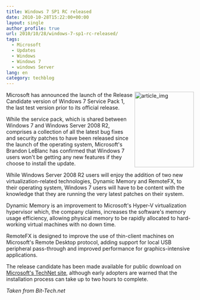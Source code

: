 ```yaml
---
title: Windows 7 SP1 RC released
date: 2010-10-28T15:22:00+00:00
layout: single
author_profile: true
url: 2010/10/28/windows-7-sp1-rc-released/
tags:
  - Microsoft
  - Updates
  - Windows
  - Windows 7
  - windows Server
lang: en
category: techblog
---
```

[<img title="article_img" border="0" alt="article_img" align="right" src="http://lh5.ggpht.com/_vaUVXcmC3OI/TMmOF36YeZI/AAAAAAAAC9A/VQJm6gFSUoo/article_img_thumb%5B5%5D.jpg?imgmax=800" width="159" height="203" />](http://lh6.ggpht.com/_vaUVXcmC3OI/TMmOEnm6x8I/AAAAAAAAC88/E7_AFNtOMBo/s1600-h/article_img%5B4%5D.jpg)Microsoft has announced the launch of the Release Candidate version of Windows 7 Service Pack 1, the last test version prior to its official release.

While the service pack, which is shared between Windows 7 and Windows Server 2008 R2, comprises a collection of all the latest bug fixes and security patches to have been released since the launch of the operating system, Microsoft's Brandon LeBlanc has confirmed that Windows 7 users won't be getting any new features if they choose to install the update.

While Windows Server 2008 R2 users will enjoy the addition of two new virtualization-related technologies, Dynamic Memory and RemoteFX, to their operating system, Windows 7 users will have to be content with the knowledge that they are running the very latest patches on their system.

Dynamic Memory is an improvement to Microsoft's Hyper-V virtualization hypervisor which, the company claims, increases the software's memory usage efficiency, allowing physical memory to be rapidly allocated to hard-working virtual machines with no down time.

RemoteFX is designed to improve the use of thin-client machines on Microsoft's Remote Desktop protocol, adding support for local USB peripheral pass-through and improved performance for graphics-intensive applications.

The release candidate has been made available for public download on [Microsoft's TechNet site](http://technet.microsoft.com/en-us/evalcenter/ff183870.aspx), although early adopters are warned that the installation process can take up to two hours to complete.

_Taken from Bit-Tech.net_